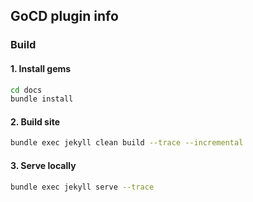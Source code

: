 ## GoCD plugin info

### Build 

#### 1. Install gems
```bash
cd docs
bundle install
```

#### 2. Build site
```bash
bundle exec jekyll clean build --trace --incremental
```

#### 3. Serve locally
```bash
bundle exec jekyll serve --trace
```
